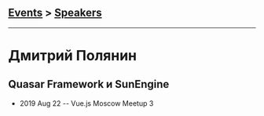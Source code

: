## [Events](../README.md) > [Speakers](../speakers.md)
---

# Дмитрий Полянин

## Quasar Framework и SunEngine
- 2019 Aug 22 -- Vue.js Moscow Meetup 3    
